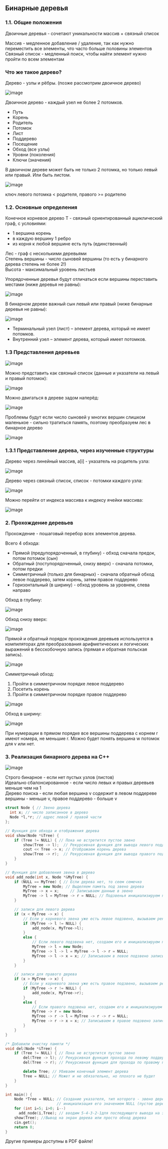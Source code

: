 ## Бинарные деревья
### 1.1. Общие положения
Двоичные деревья - сочетают уникальности массив + связный список

Массив - медленное добавление / удаление, так как нужно переместить все элементы, что часто больше половины элементов
<br>
Связный список - медленный поиск, чтобы найти элемент нужно пройти по всем элементам

### Что же такое дерево?
Дерево - узлы и рёбры. (позже рассмотрим двоичное дерево)

![image](https://github.com/mireashik/aood_3sem/assets/49165758/2dd161d2-ad13-425c-bdb2-fcd4eb35937e)

Двоичное дерево - каждый узел не более 2 потомков.

- Путь
- Корень
- Родитель
- Потомок
- Лист
- Поддерево
- Посещение
- Обход (все узлы)
- Уровни (поколения)
- Ключи (значения)

В двоичном дереве может быть не только 2 потомка, но только левый или правый. Или быть листом.

![image](https://github.com/mireashik/aood_3sem/assets/49165758/962d3604-bd08-476a-b68d-7456bd49e652)

ключ левого потомка < родителя, правого >= родителю

### 1.2. Основные определения

Конечное корневое дерево T - связный ориентированный ациклический граф, с условиями:
- 1 вершина корень
- в каждую вершину 1 ребро
- из корня к любой вершине есть путь (единственный)

Лес - граф с несколькими деревьями
<br>
Степень вершины - число сыновей вершины (то есть у бинарного дерева степень не более 2!)
<br>
Высота - максимальный уровень листьев

Упорядоченные деревья будут отличаться если вершины переставить местами (ниже деревья не равны):

![image](https://github.com/mireashik/aood_3sem/assets/49165758/e3828363-8095-4e35-82ec-03e7d4305ee9)

В бинарном дереве важный сын левый или правый (ниже бинарные деревья не равны):

![image](https://github.com/mireashik/aood_3sem/assets/49165758/9c98cbeb-b45c-49d6-9d70-539e12eb8d8a)

- Терминальный узел (лист) – элемент дерева, который не имеет потомков.
- Внутренний узел – элемент дерева, который имеет потомков.

### 1.3 Представления деревьев
![image](https://github.com/mireashik/aood_3sem/assets/49165758/98fff7a8-195c-41a2-90dc-07db29ffbad1)

Можно представить как связный список (данные и указатели на левый и правый потомок):

![image](https://github.com/mireashik/aood_3sem/assets/49165758/217efcb1-a67a-403c-8a1f-ca0457a17bca)

Можно двигаться в дереве задом наперёд:

![image](https://github.com/mireashik/aood_3sem/assets/49165758/0aea63bf-760d-4d61-b2c5-415592117d3b)

Проблемы будут если число сыновей у многих вершин слишком маленькое - сильно тратиться память, поэтому преобразуем лес в бинарное дерево

![image](https://github.com/mireashik/aood_3sem/assets/49165758/6cc1f308-7ccb-47b6-8fa8-47ac811ea1cc)

### 1.3.1 Представление дерева, через изученные структуры
Дерево через линейный массив, a[i] - указатель на родитель узла:

![image](https://github.com/mireashik/aood_3sem/assets/49165758/a13885d6-0340-4984-82c5-0771d29b2153)

Дерево через связный список, список - потомки каждого узла:

![image](https://github.com/mireashik/aood_3sem/assets/49165758/081fe2cf-73a9-45ba-8958-0bb1d73d1cc5)

Можно перейти от индекса массива к индексу ячейки массива:

![image](https://github.com/mireashik/aood_3sem/assets/49165758/3969f545-5d77-46fd-90b0-00b46e5ef72c)

### 2. Прохождение деревьев
Прохождение - пошаговый перебор всех элементов дерева.

Всего 4 обхода:
- Прямой (предупорядоченный, в глубину) - обход сначала предок, потом потомок (сын)
- Обратный (поступорядоченный, снизу вверх) - сначала потомки, потом предки
- Симметричный (только для бинарных) - сначала обратный обход левое поддерево, затем корень, затем правое поддерево
- Горизонтальный (в ширину) - обход уровень за уровнем, слева направо

Обход в глубину:

![image](https://github.com/mireashik/aood_3sem/assets/49165758/061883cd-6eca-4bab-a4b9-922554e34786)

Обход снизу вверх:

![image](https://github.com/mireashik/aood_3sem/assets/49165758/0a806973-83ed-4058-937c-2efd409c601c)

Прямой и обратный порядок прохождения деревьев используется в компиляторах для преобразования арифметических и логических выражений в бесскобочную запись (прямая и обратная польская запись).

![image](https://github.com/mireashik/aood_3sem/assets/49165758/1aa3fdf2-c4ad-4e12-ba7f-a92a6c7f4abc)

Симметричный обход:

1. Пройти в симметричном порядке левое поддерево
2. Посетить корень
3. Пройти в симметричном порядке правое поддерево

![image](https://github.com/mireashik/aood_3sem/assets/49165758/7290f335-32ea-4aec-84ae-b11967593e9d)

Обход в ширину:

![image](https://github.com/mireashik/aood_3sem/assets/49165758/ef02affa-8087-4143-9595-9d248c7728f2)

При нумерации в прямом порядке все вершины поддерева с корнем r имеют номера, не меньшие r. Можно будет понять вершина w потомок для v или нет.

### 3. Реализация бинарного дерева на С++
![image](https://github.com/mireashik/aood_3sem/assets/49165758/36ef9fde-7740-4222-af5b-44dc2844c09b)

Строго бинарное - если нет пустых узлов (листов)
<br>
Идеально сбалонсированное - если число левых и правых деревьев меньше чем на 1
<br>
Дерево поиска - если любая вершина v содержит в левом поддереве вершины - меньше v, правое поддерево - больше v

```c++
struct Node { // Звено дерева
  int x; // число записанное в дерево
  Node *l,*r; // адрес левой / правой части
};

// Функция для обхода и отображения дерева
void show(Node *&Tree) {
    if (Tree != NULL) { // Пока не встретится пустое звено
        show(Tree -> l);  // Рекурсивная функция для вывода левого поддерева
        cout << Tree -> x; // Отображаем корень дерева
        show(Tree -> r);  // Рекурсивная функция для вывода правого поддерева
    }
}

// Функция для добавления звена в дерево
void add_node(int x, Node *&MyTree) {
    if (NULL == MyTree) { // Если дерева нет, то сеем семечко
        MyTree = new Node; // Выделяем память под звено дерева
        MyTree -> x = x;     // Записываем данные в звено
        MyTree -> l = MyTree -> r = NULL; // Подзвенья инициализируем пустотой, во избежание ошибок
    }

    // записи для левого дерева
    if (x < MyTree -> x) {
        // Если у корневого звена уже есть левое подзвено, вызываем рекурсивно add_node для него
        if (MyTree -> l != NULL) {
            add_node(x, MyTree->l);
        }
        else {
            // Если левого подзвена нет, создаем его и инициализируем пустыми подзвеньями
            MyTree -> l = new Node;
            MyTree -> l -> l = MyTree -> l -> r = NULL;
            MyTree -> l -> x = x; // Записываем в левое подзвено записываемый элемент
        }
    }

    // записи для правого дерева
    if (x > MyTree -> x) {
        // Если у корневого звена уже есть правое подзвено, вызываем рекурсивно add_node для него
        if (MyTree -> r != NULL) {
            add_node(x, MyTree->r);
        }
        else {
            // Если правого подзвена нет, создаем его и инициализируем пустыми подзвеньями
            MyTree -> r = new Node;
            MyTree -> r -> l = MyTree -> r -> r = NULL;
            MyTree -> r -> x = x; // Записываем в правое подзвено записываемый элемент
        }
    }
}

/* Добавили очистку памяти */
void del(Node *&Tree) {
    if (Tree != NULL) { // Пока не встретится пустое звено
        del(Tree -> l); // Рекурсивная функция прохода по левому поддереву
        del(Tree -> r); // Рекурсивная функция для прохода по правому поддереву

        delete Tree; // Убиваем конечный элемент дерева
        Tree = NULL; // Может и не обязательно, но плохого не будет
    }
}

int main() {
    Node *Tree = NULL; // Создание указателя, тип которого - звено дерева, и
                       // инициализация его значением NULL (пустое дерево)
    for (int i=5; i>0; i--)
      add_node(i,Tree); // вводим 5-4-3-2-1для последующего вывода на экран
    show(Tree); //Вывод на экран дерева или просто обход дерева
    cin.get();
    return 0;
}
```

Другие примеры доступны в PDF файле!

